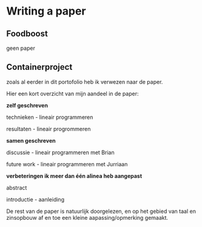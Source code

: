 # Writing a paper

## Foodboost

geen paper

## Containerproject

zoals al eerder in dit portofolio heb ik verwezen naar de paper. 

Hier een kort overzicht van mijn aandeel in de paper:

**zelf geschreven**

technieken - lineair programmeren

resultaten - lineair progrommeren

**samen geschreven**

discussie - lineair programmeren met Brian

future work - lineair programmeren met Jurriaan

**verbeteringen ik meer dan één alinea heb aangepast**

abstract

introductie - aanleiding

De rest van de paper is natuurlijk doorgelezen, en op het gebied van taal en zinsopbouw af en toe een kleine aapassing/opmerking gemaakt.
